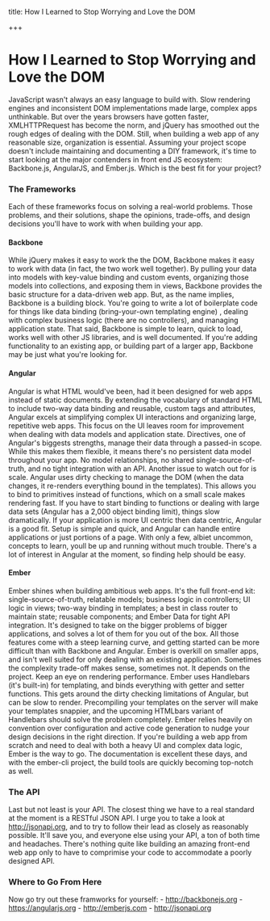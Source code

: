 title: How I Learned to Stop Worrying and Love the DOM

+++


# How I Learned to Stop Worrying and Love the DOM

JavaScript wasn't always an easy language to build with. Slow rendering engines and inconsistent DOM implementations made large, complex apps unthinkable. But over the years browsers have gotten faster, XMLHTTPRequest has become the norm, and jQuery has smoothed out the rough edges of dealing with the DOM. Still, when building a web app of any reasonable size, organization is essential. Assuming your project scope doesn't include maintaining and documenting a DIY framework, it's time to start looking at the major contenders in front end JS ecosystem: Backbone.js, AngularJS, and Ember.js. Which is the best fit for your project?

### The Frameworks

Each of these frameworks focus on solving a real-world problems. Those problems, and their solutions, shape the opinions, trade-offs, and design decisions you'll have to work with when building your app.

#### Backbone

While jQuery makes it easy to work the the DOM, Backbone makes it easy to work with data (in fact, the two work well together). By pulling your data into models with key-value binding and custom events, organizing those models into collections, and exposing them in views, Backbone provides the basic structure for a data-driven web app. But, as the name implies, Backbone is a building block. You're going to write a lot of boilerplate code for things like data binding (bring-your-own templating engine) , dealing with complex business logic (there are no controllers), and managing application state. That said, Backbone is simple to learn, quick to load, works well with other JS libraries, and is well documented. If you're adding functionality to an existing app, or building part of a larger app, Backbone may be just what you're looking for.

#### Angular

Angular is what HTML would've been, had it been designed for web apps instead of static documents. By extending the vocabulary of standard HTML to include two-way data binding and reusable, custom tags and attributes, Angular excels at simplifying complex UI interactions and organizing large, repetitive web apps. This focus on the UI leaves room for improvement when dealing with data models and application state. Directives, one of Angular's biggests strengths, manage their data through a passed-in scope. While this makes them flexible, it means there's no persistent data model throughout your app. No model relationships, no shared single-source-of-truth, and no tight integration with an API. Another issue to watch out for is scale. Angular uses dirty checking to manage the DOM (when the data changes, it re-renders everything bound in the templates). This allows you to bind to primitives instead of functions, which on a small scale makes rendering fast. If you have to start binding to functions or dealing with large data sets (Angular has a 2,000 object binding limit), things slow dramatically. If your application is more UI centric then data centric, Angular is a good fit. Setup is simple and quick, and Angular can handle entire applications or just portions of a page. With only a few, albiet uncommon, concepts to learn, youll be up and running without much trouble. There's a lot of interest in Angular at the moment, so finding help should be easy.

#### Ember

Ember shines when building ambitious web apps. It's the full front-end kit: single-source-of-truth, relatable models; business logic in controllers; UI logic in views; two-way binding in templates; a best in class router to maintain state; reusable components; and Ember Data for tight API integration. It's designed to take on the bigger problems of bigger applications, and solves a lot of them for you out of the box. All those features come with a steep learning curve, and getting started can be more difficult than with Backbone and Angular. Ember is overkill on smaller apps, and isn't well suited for only dealing with an existing application. Sometimes the complexity trade-off makes sense, sometimes not. It depends on the project. Keep an eye on rendering performance. Ember uses Handlebars (it's built-in) for templating, and binds everything with getter and setter functions. This gets around the dirty checking limitations of Angular, but can be slow to render. Precompiling your templates on the server will make your templates snappier, and the upcoming HTMLbars variant of Handlebars should solve the problem completely. Ember relies heavily on convention over configuration and active code generation to nudge your design decisions in the right direction. If you're building a web app from scratch and need to deal with both a heavy UI and complex data logic, Ember is the way to go. The documentation is excellent these days, and with the ember-cli project, the build tools are quickly becoming top-notch as well.

### The API

Last but not least is your API. The closest thing we have to a real standard at the moment is a RESTful JSON API. I urge you to take a look at http://jsonapi.org, and to try to follow their lead as closely as reasonably possible. It'll save you, and everyone else using your API, a ton of both time and headaches. There's nothing quite like building an amazing front-end web app only to have to comprimise your code to accommodate a poorly designed API.

### Where to Go From Here

Now go try out these framworks for yourself: \- <http://backbonejs.org> \- <https://angularjs.org> \- <http://emberjs.com> \- <http://jsonapi.org>
